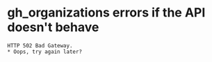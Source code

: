# gh_organizations errors if the API doesn't behave

    HTTP 502 Bad Gateway.
    * Oops, try again later?

